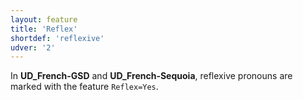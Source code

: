 ```yaml
---
layout: feature
title: 'Reflex'
shortdef: 'reflexive'
udver: '2'
---
```


In **UD_French-GSD** and **UD_French-Sequoia**, reflexive pronouns are marked with the feature `Reflex=Yes`.
<!-- Interlanguage links updated Út zář 29 20:23:12 CEST 2020 -->
